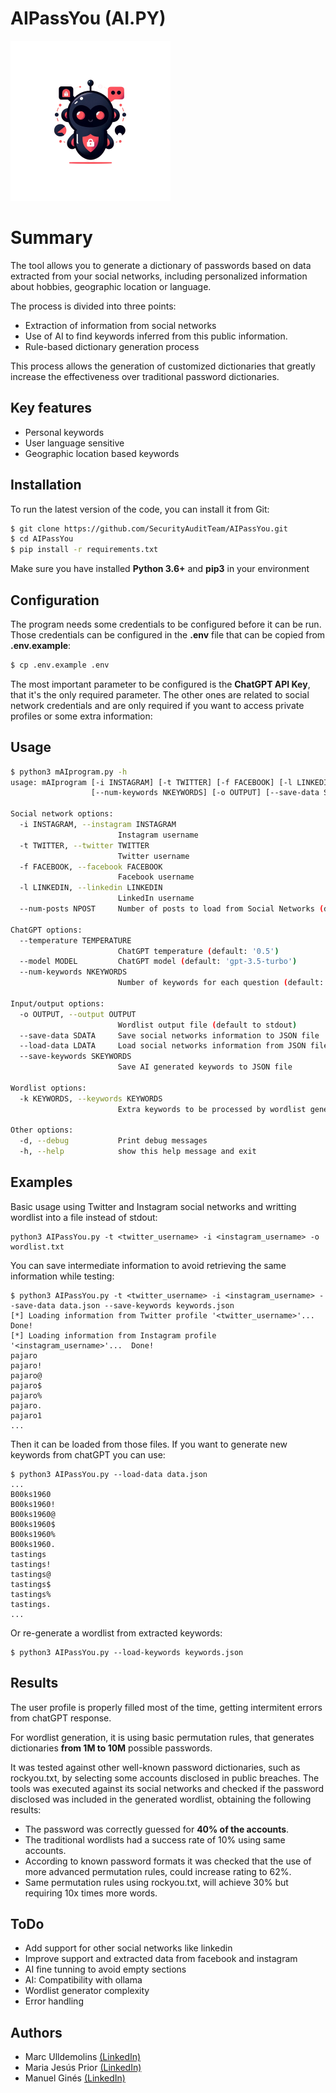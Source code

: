 # AIPassYou (AI.PY)

<img src="https://github.com/SecurityAuditTeam/AIPassYou/blob/main/logo.png?raw=true" height="256" width="256">

# Summary

The tool allows you to generate a dictionary of passwords based on data extracted from your social networks, including personalized information about hobbies, geographic location or language.

The process is divided into three points:

* Extraction of information from social networks
* Use of AI to find keywords inferred from this public information.
* Rule-based dictionary generation process

This process allows the generation of customized dictionaries that greatly increase the effectiveness over traditional password dictionaries.

## Key features

- Personal keywords
- User language sensitive
- Geographic location based keywords

## Installation

To run the latest version of the code, you can install it from Git:

```bash
$ git clone https://github.com/SecurityAuditTeam/AIPassYou.git
$ cd AIPassYou
$ pip install -r requirements.txt
```
Make sure you have installed **Python 3.6+** and **pip3** in your environment

## Configuration

The program needs some credentials to be configured before it can be run. Those credentials can be configured in the **.env** file that can be copied from **.env.example**:

```bash
$ cp .env.example .env
```

The most important parameter to be configured is the **ChatGPT API Key**, that it's the only required parameter. The other ones are related to social network credentials and are only required if you want to access private profiles or some extra information:

## Usage

```bash
$ python3 mAIprogram.py -h
usage: mAIprogram [-i INSTAGRAM] [-t TWITTER] [-f FACEBOOK] [-l LINKEDIN] [--num-posts NPOST] [--temperature TEMPERATURE] [--model MODEL]
                  [--num-keywords NKEYWORDS] [-o OUTPUT] [--save-data SDATA] [--load-data LDATA] [--save-keywords SKEYWORDS] [-k KEYWORDS] [-d] [-h]

Social network options:
  -i INSTAGRAM, --instagram INSTAGRAM
                        Instagram username
  -t TWITTER, --twitter TWITTER
                        Twitter username
  -f FACEBOOK, --facebook FACEBOOK
                        Facebook username
  -l LINKEDIN, --linkedin LINKEDIN
                        LinkedIn username
  --num-posts NPOST     Number of posts to load from Social Networks (default: 20)

ChatGPT options:
  --temperature TEMPERATURE
                        ChatGPT temperature (default: '0.5')
  --model MODEL         ChatGPT model (default: 'gpt-3.5-turbo')
  --num-keywords NKEYWORDS
                        Number of keywords for each question (default: 5)

Input/output options:
  -o OUTPUT, --output OUTPUT
                        Wordlist output file (default to stdout)
  --save-data SDATA     Save social networks information to JSON file
  --load-data LDATA     Load social networks information from JSON file
  --save-keywords SKEYWORDS
                        Save AI generated keywords to JSON file

Wordlist options:
  -k KEYWORDS, --keywords KEYWORDS
                        Extra keywords to be processed by wordlist generator. Multiple keywords separated by comma (p.e. keyword1,keyword2,keyword3)

Other options:
  -d, --debug           Print debug messages
  -h, --help            show this help message and exit
```

## Examples

Basic usage using Twitter and Instagram social networks and writting wordlist into a file instead of stdout:

```
python3 AIPassYou.py -t <twitter_username> -i <instagram_username> -o wordlist.txt
```

You can save intermediate information to avoid retrieving the same information while testing:

```
$ python3 AIPassYou.py -t <twitter_username> -i <instagram_username> --save-data data.json --save-keywords keywords.json
[*] Loading information from Twitter profile '<twitter_username>'...  Done!
[*] Loading information from Instagram profile '<instagram_username>'...  Done!
pajaro
pajaro!
pajaro@
pajaro$
pajaro%
pajaro.
pajaro1
...
```

Then it can be loaded from those files. If you want to generate new keywords from chatGPT you can use:

```
$ python3 AIPassYou.py --load-data data.json 
...
B00ks1960
B00ks1960!
B00ks1960@
B00ks1960$
B00ks1960%
B00ks1960.
tastings
tastings!
tastings@
tastings$
tastings%
tastings.
...
```

Or re-generate a wordlist from extracted keywords:

```
$ python3 AIPassYou.py --load-keywords keywords.json 
```

## Results

The user profile is properly filled most of the time, getting intermitent errors from chatGPT response. 

For wordlist generation, it is using basic permutation rules, that generates dictionaries **from 1M to 10M** possible passwords.

It was tested against other well-known password dictionaries, such as rockyou.txt, by selecting some accounts disclosed in public breaches. The tools was executed against its social networks and checked if the password disclosed was included in the generated wordlist, obtaining the following results:

- The password was correctly guessed for **40% of the accounts**.
- The traditional wordlists had a success rate of 10% using same accounts.
- According to known password formats it was checked that the use of more advanced permutation rules, could increase rating to 62%.
- Same permutation rules using rockyou.txt, will achieve 30% but requiring 10x times more words.

## ToDo

- Add support for other social networks like linkedin
- Improve support and extracted data from facebook and instagram
- AI fine tunning to avoid empty sections 
- AI: Compatibility with ollama 
- Wordlist generator complexity
- Error handling


## Authors

* Marc Ulldemolins [(LinkedIn)](https://www.linkedin.com/in/marc-ulldemolins-9b2006209/)
* Maria Jesús Prior [(LinkedIn)](https://www.linkedin.com/in/maria-jesús-prior-bruno-848a87204/)
* Manuel Ginés [(LinkedIn)](https://www.linkedin.com/in/manuelgines/)
